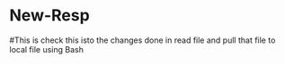 # New-Resp

#This is check
this isto the changes done in read file and pull that file to local file using Bash
